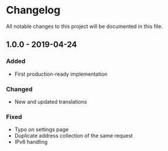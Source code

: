 # Changelog

All notable changes to this project will be documented in this file.

## 1.0.0 - 2019-04-24
### Added
- First production-ready implementation
### Changed
- New and updated translations
### Fixed
- Typo on settings page
- Duplicate address collection of the same request
- IPv6 handling
